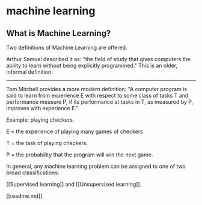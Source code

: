 # machine learning

## What is Machine Learning?
Two definitions of Machine Learning are offered. 

Arthur Samuel described it as: "the field of study that gives computers the ability to learn without being explicitly programmed." This is an older, informal definition.

---

Tom Mitchell provides a more modern definition: "A computer program is said to learn from experience E with respect to some class of tasks T and performance measure P, if its performance at tasks in T, as measured by P, improves with experience E."

Example: playing checkers.

E = the experience of playing many games of checkers

T = the task of playing checkers.

P = the probability that the program will win the next game.

In general, any machine learning problem can be assigned to one of two broad classifications:

[[Supervised learning]] and [[Unsupervised learning]].



















[[readme.md]]

